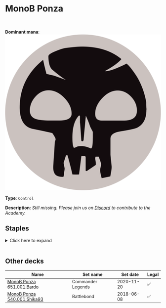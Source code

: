 <!-- This page is automatically generated by Myr: do not update it manually. Changes directly applied here will be lost. -->
# MonoB Ponza
<br/>


**Dominant mana**: <img src="../resources/images/mana/B.png" class="dominant-mana-icon"/>

**Type**: `Control`

**Description**: _Still missing. Please join us on [Discord](https://discord.gg/fYQbpjjkQ3) to contribute to the Academy._


## **Staples**

<details>
  <summary>Click here to expand</summary>
<a href="https://scryfall.com/card/chk/102/befoul"><img src="https://c1.scryfall.com/file/scryfall-cards/normal/front/2/d/2dfff5d3-1433-4a24-83e6-6361a446b974.jpg?1562758881" class="archetype-card rounded-image"/></a>
<a href="https://scryfall.com/card/dst/39/chittering-rats"><img src="https://c1.scryfall.com/file/scryfall-cards/normal/front/9/8/980135d5-dfaa-4beb-b4b3-1e256bb46e61.jpg?1562638311" class="archetype-card rounded-image"/></a>
<a href="https://scryfall.com/card/vma/109/choking-sands"><img src="https://c1.scryfall.com/file/scryfall-cards/normal/front/d/6/d63b5e4c-e6be-4df5-bb22-d0610067adf6.jpg?1562937995" class="archetype-card rounded-image"/></a>
<a href="https://scryfall.com/card/a25/82/dark-ritual"><img src="https://c1.scryfall.com/file/scryfall-cards/normal/front/9/5/95f27eeb-6f14-4db3-adb9-9be5ed76b34b.jpg?1618695764" class="archetype-card rounded-image"/></a>
<a href="https://scryfall.com/card/mh1/87/diabolic-edict"><img src="https://c1.scryfall.com/file/scryfall-cards/normal/front/4/e/4eabbed2-1399-4cf1-9eba-b53c56caced4.jpg?1591104828" class="archetype-card rounded-image"/></a>
<a href="https://scryfall.com/card/a25/89/dusk-legion-zealot"><img src="https://c1.scryfall.com/file/scryfall-cards/normal/front/9/8/98a9ef61-1c6d-49d1-b185-2b022482b442.jpg?1562438935" class="archetype-card rounded-image"/></a>
<a href="https://scryfall.com/card/uma/102/gurmag-angler"><img src="https://c1.scryfall.com/file/scryfall-cards/normal/front/c/e/cedd44eb-f381-46e1-bcb0-88416b4ce33d.jpg?1547516928" class="archetype-card rounded-image"/></a>
<a href="https://scryfall.com/card/me2/94/icequake"><img src="https://c1.scryfall.com/file/scryfall-cards/normal/front/5/5/550880ba-26a0-463d-9da2-0160d224cda1.jpg?1562868563" class="archetype-card rounded-image"/></a>
<a href="https://scryfall.com/card/ema/100/nights-whisper"><img src="https://c1.scryfall.com/file/scryfall-cards/normal/front/e/4/e4638720-a55d-4c3b-b57d-2d028db5894d.jpg?1580014319" class="archetype-card rounded-image"/></a>
<a href="https://scryfall.com/card/tor/78/rancid-earth"><img src="https://c1.scryfall.com/file/scryfall-cards/normal/front/2/3/23d07a96-85ba-4714-94a5-4a8125954f58.jpg?1562628959" class="archetype-card rounded-image"/></a>
<a href="https://scryfall.com/card/cm2/77/sign-in-blood"><img src="https://c1.scryfall.com/file/scryfall-cards/normal/front/6/1/61388c28-9428-473c-973a-0a82b6b83d62.jpg?1562274085" class="archetype-card rounded-image"/></a>
<a href="https://scryfall.com/card/gvl/53/snuff-out"><img src="https://c1.scryfall.com/file/scryfall-cards/normal/front/7/5/75bbe89f-09af-494e-b58e-271f64bde4b5.jpg?1562922833" class="archetype-card rounded-image"/></a>
<a href="https://scryfall.com/card/cmr/154/thorn-of-the-black-rose"><img src="https://c1.scryfall.com/file/scryfall-cards/normal/front/2/b/2b7538ad-cc41-4229-8a39-c1db21f2899a.jpg?1608909988" class="archetype-card rounded-image"/></a>
</details><br/>







## **Other decks**

| Name | Set name | Set date | Legal |
| -----| -------- | -------- | ----- |
| [MonoB Ponza 651.001.Bardo](https://www.mtggoldfish.com/deck/4673178) | Commander Legends | 2020-11-20 | ✅ |
| [MonoB Ponza 540.001.Shika93](https://www.mtggoldfish.com/deck/4351754) | Battlebond | 2018-06-08 | ✅ |





